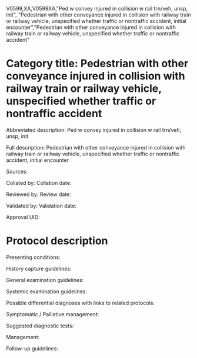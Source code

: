 V0599,XA,V0599XA,"Ped w convey injured in collision w rail trn/veh, unsp, init", "Pedestrian with other conveyance injured in collision with railway train or railway vehicle, unspecified whether traffic or nontraffic accident, initial encounter","Pedestrian with other conveyance injured in collision with railway train or railway vehicle, unspecified whether traffic or nontraffic accident"
# Category title: Pedestrian with other conveyance injured in collision with railway train or railway vehicle, unspecified whether traffic or nontraffic accident

Abbreviated description: Ped w convey injured in collision w rail trn/veh, unsp, init

Full description: Pedestrian with other conveyance injured in collision with railway train or railway vehicle, unspecified whether traffic or nontraffic accident, initial encounter

Sources:

Collated by:
Collation date:

Reviewed by:
Review date:

Validated by:
Validation date:

Approval UID:

# Protocol description

Presenting conditions:

History capture guidelines:

General examination guidelines:

Systemic examination guidelines:

Possible differential diagnoses with links to related protocols:

Symptomatic / Palliative management:

Suggested diagnostic tests:

Management:

Follow-up guidelines:

